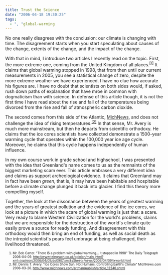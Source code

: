 ```yaml
---
title: Trust the Science
date: "2006-04-18 19:30:25"
tags:
  - ", "global-warming
---
```

<p>No one really disagrees with the conclusion: our climate is changing with time.  The disagreement starts when you start speculating about causes of the change, extents of the change, and the impact of the change.</p>

<p>With that in mind, I introduce two articles I recently read on the topic.  First, the more extreme one, coming from the United Kingdom of all places.<sup><a href="http://www.telegraph.co.uk/opinion/main.jhtml?xml=/opinion/2006/04/09/do0907.xml&sSheet=/news/2006/04/09/ixworld.html" title="There IS a problem with global warming... it stopped in 1998">[1]</a></sup>  It claims that global warming stopped in 1998, that from then until our current measurements in 2005, you see a statistical change of zero, despite the more extreme weather we have experienced.  I have no clue how accurate his figures are.  I have no doubt that scientists on both sides would, if asked, rush down paths of explanation that have mroe in common with dogmaticism than with science. In defense of this article though, it is not the first time I have read about the rise and fall of the temperatures being divorced from the rise and fall of atmospheric carbon dioxide.</p>

<p>The second comes from this side of the Atlantic, <a href="http://www.michnews.com">MichNews</a>, and does not challenge the idea of rising temperatures.<sup><a href="http://www.michnews.com/artman/publish/article_12240.shtml" title="Ice Cores Show Sun, Not Humans, Controlling Earth's Climate">[2]</a></sup>  In that sense, Mr. Avery is much more mainstream, but then he departs from scientific orthodoxy.  He claims that the ice cores scientists have collected demonstrate a 1500-year warming cycle that operates within the 100,000 year ice age cycle.  Moreover, he claims that this cycle happens independently of human influence.</p>

<p>In my own course work in grade school and highschool, I was presented with the idea that Greenland's name comes to us as the remnaints of the biggest marketing scam ever.  This article embrases a very different idea and claims as support archeological evidence.  It claims that Greenland may in fact have been <i>green</i>, that is, it may have been habitable and hospitable before a climate change plunged it back into glacier.  I find this theory more compelling myself.</p>

<p>Together, the look at the dissonance between the years of greatest warming and the years of greatest pollution and the evidence of the ice cores, we look at a picture in which the scare of global warming is just that: a scare.  Very ready to blame Western Civilization for the world's problems, claims that we are responsible for the destruction of the world's climate quite easily prove a source for ready funding.  And disagreement with this orthodoxy would then bring an end of funding, as well as social death as the intrepid scientist's pears feel umbrage at being challenged, their livelihood threatened.</p>

<font size="-2"><ol><font size="-2"><li><font size="-2">Mr. Bob Carter.  "There IS a problem with global warming... it stopped in 1998" The Daily Telegraph 2006-04-09.  http://www.telegraph.co.uk/opinion/main.jhtml?xml=/opinion/2006/04/09/do0907.xml&sSheet=/news/2006/04/09/ixworld.html</font></li><li><font size="-2">Mr. Dennis T. Avery.  "Ice Cores Show Sun, Not Humans, Controlling Earth's Climate" MichNews.com 2006-03-26.  http://www.michnews.com/artman/publish/article_12240.shtml</font></li></font></ol></font>

